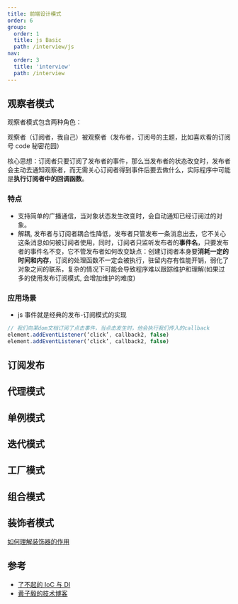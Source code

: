 ```yaml
---
title: 前端设计模式
order: 6
group:
  order: 1
  title: js Basic
  path: /interview/js
nav:
  order: 3
  title: 'interview'
  path: /interview
---
```


## 观察者模式

观察者模式包含两种角色：

观察者（订阅者，我自己）被观察者（发布者，订阅号的主题，比如喜欢看的订阅号 code 秘密花园）

核心思想：订阅者只要订阅了发布者的事件，那么当发布者的状态改变时，发布者会主动去通知观察者，而无需关心订阅者得到事件后要去做什么，实际程序中可能是**执行订阅者中的回调函数**。

### 特点

- 支持简单的广播通信，当对象状态发生改变时，会自动通知已经订阅过的对象。
- 解耦, 发布者与订阅者耦合性降低，发布者只管发布一条消息出去，它不关心这条消息如何被订阅者使用，同时，订阅者只监听发布者的**事件名**，只要发布者的事件名不变，它不管发布者如何改变缺点：创建订阅者本身要**消耗一定的时间和内存**，订阅的处理函数不一定会被执行，驻留内存有性能开销，弱化了对象之间的联系，复杂的情况下可能会导致程序难以跟踪维护和理解(如果过多的使用发布订阅模式, 会增加维护的难度)

### 应用场景

- js 事件就是经典的发布-订阅模式的实现

```js
// 我们向某dom文档订阅了点击事件，当点击发生时，他会执行我们传入的callback
element.addEventListener(‘click’, callback2, false)
element.addEventListener(‘click’, callback2, false)
```

## 订阅发布

## 代理模式

## 单例模式

## 迭代模式

## 工厂模式

## 组合模式

## 装饰者模式

[如何理解装饰器的作用](https://mp.weixin.qq.com/s/FTtobh-wGylG1TQAkng8uw)

## 参考

- [了不起的 IoC 与 DI](https://mp.weixin.qq.com/s/fVwGIP3vJXqoQX9jK6NAVw)
- [黄子毅的技术博客](https://github.com/ascoders/weekly/tree/master/%E8%AE%BE%E8%AE%A1%E6%A8%A1%E5%BC%8F)
